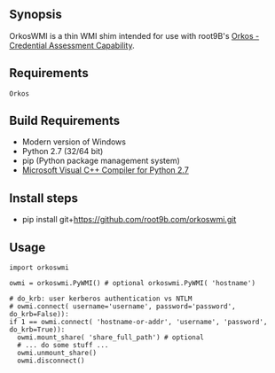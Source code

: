 ## Synopsis

OrkosWMI is a thin WMI shim intended for use with root9B's [Orkos - Credential Assessment Capability](https://www.root9b.com/products).

## Requirements

`Orkos`

## Build Requirements

* Modern version of Windows
* Python 2.7 (32/64 bit)
* pip (Python package management system)
* [Microsoft Visual C++ Compiler for Python 2.7](https://download.microsoft.com/download/7/9/6/796EF2E4-801B-4FC4-AB28-B59FBF6D907B/VCForPython27.msi)

## Install steps

* pip install git+https://github.com/root9b.com/orkoswmi.git


## Usage

```
import orkoswmi

owmi = orkoswmi.PyWMI() # optional orkoswmi.PyWMI( 'hostname')

# do_krb: user kerberos authentication vs NTLM
# owmi.connect( username='username', password='password', do_krb=False)):
if 1 == owmi.connect( 'hostname-or-addr', 'username', 'password', do_krb=True)):
  owmi.mount_share( 'share_full_path') # optional
  # ... do some stuff ...
  owmi.unmount_share()
  owmi.disconnect()

```
